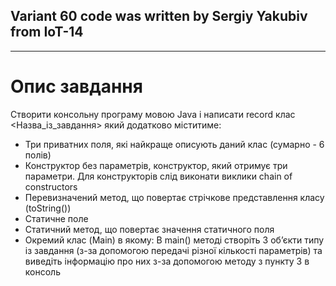 ## Variant 60 code was written by Sergiy Yakubiv from IoT-14
* * *
# Опис завдання
Створити консольну програму мовою Java і написати record клас <Назва_із_завдання> який додатково міститиме:

+ Три приватних поля, які найкраще описують даний клас (сумарно - 6 полів)
+ Конструктор без параметрів, конструктор, який отримує три параметри. Для конструкторів слід виконати виклики chain of constructors
+ Перевизначений метод, що повертає стрічкове представлення класу (toString())
+ Статичне поле
+ Статичний метод, що повертає значення статичного поля
+ Окремий клас (Main) в якому:
В main() методі створіть 3 об’єкти типу із завдання (з-за допомогою передачі різної кількості параметрів) та виведіть інформацію про них з-за допомогою методу з пункту 3 в консоль
